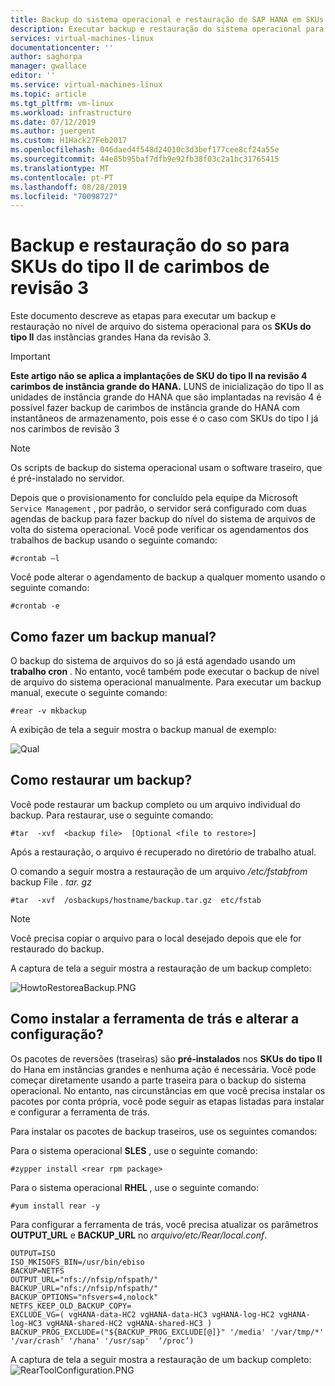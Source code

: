 ```yaml
---
title: Backup do sistema operacional e restauração de SAP HANA em SKUs do tipo II do Azure (instâncias grandes) | Microsoft Docs
description: Executar backup e restauração do sistema operacional para SAP HANA em SKUs do tipo II do Azure (instâncias grandes)
services: virtual-machines-linux
documentationcenter: ''
author: saghorpa
manager: gwallace
editor: ''
ms.service: virtual-machines-linux
ms.topic: article
ms.tgt_pltfrm: vm-linux
ms.workload: infrastructure
ms.date: 07/12/2019
ms.author: juergent
ms.custom: H1Hack27Feb2017
ms.openlocfilehash: 046daed4f548d24010c3d3bef177cee8cf24a55e
ms.sourcegitcommit: 44e85b95baf7dfb9e92fb38f03c2a1bc31765415
ms.translationtype: MT
ms.contentlocale: pt-PT
ms.lasthandoff: 08/28/2019
ms.locfileid: "70098727"
---
```

# <a name="os-backup-and-restore-for-type-ii-skus-of-revision-3-stamps"></a>Backup e restauração do so para SKUs do tipo II de carimbos de revisão 3

Este documento descreve as etapas para executar um backup e restauração no nível de arquivo do sistema operacional para os **SKUs do tipo II** das instâncias grandes Hana da revisão 3. 

>[!Important]
> **Este artigo não se aplica a implantações de SKU do tipo II na revisão 4 carimbos de instância grande do HANA.** LUNS de inicialização do tipo II as unidades de instância grande do HANA que são implantadas na revisão 4 é possível fazer backup de carimbos de instância grande do HANA com instantâneos de armazenamento, pois esse é o caso com SKUs do tipo I já nos carimbos de revisão 3


>[!NOTE]
>Os scripts de backup do sistema operacional usam o software traseiro, que é pré-instalado no servidor.  

Depois que o provisionamento for concluído pela equipe da Microsoft `Service Management` , por padrão, o servidor será configurado com duas agendas de backup para fazer backup do nível do sistema de arquivos de volta do sistema operacional. Você pode verificar os agendamentos dos trabalhos de backup usando o seguinte comando:
```
#crontab –l
```
Você pode alterar o agendamento de backup a qualquer momento usando o seguinte comando:
```
#crontab -e
```
## <a name="how-to-take-a-manual-backup"></a>Como fazer um backup manual?

O backup do sistema de arquivos do so já está agendado usando um **trabalho cron** . No entanto, você também pode executar o backup de nível de arquivo do sistema operacional manualmente. Para executar um backup manual, execute o seguinte comando:

```
#rear -v mkbackup
```
A exibição de tela a seguir mostra o backup manual de exemplo:

![Qual](media/HowToHLI/OSBackupTypeIISKUs/HowtoTakeManualBackup.PNG)


## <a name="how-to-restore-a-backup"></a>Como restaurar um backup?

Você pode restaurar um backup completo ou um arquivo individual do backup. Para restaurar, use o seguinte comando:

```
#tar  -xvf  <backup file>  [Optional <file to restore>]
```
Após a restauração, o arquivo é recuperado no diretório de trabalho atual.

O comando a seguir mostra a restauração de um arquivo */etc/fstabfrom* backup File *. tar. gz*
```
#tar  -xvf  /osbackups/hostname/backup.tar.gz  etc/fstab 
```
>[!NOTE] 
>Você precisa copiar o arquivo para o local desejado depois que ele for restaurado do backup.

A captura de tela a seguir mostra a restauração de um backup completo:

![HowtoRestoreaBackup.PNG](media/HowToHLI/OSBackupTypeIISKUs/HowtoRestoreaBackup.PNG)

## <a name="how-to-install-the-rear-tool-and-change-the-configuration"></a>Como instalar a ferramenta de trás e alterar a configuração? 

Os pacotes de reversões (traseiras) são **pré-instalados** nos **SKUs do tipo II** do Hana em instâncias grandes e nenhuma ação é necessária. Você pode começar diretamente usando a parte traseira para o backup do sistema operacional.
No entanto, nas circunstâncias em que você precisa instalar os pacotes por conta própria, você pode seguir as etapas listadas para instalar e configurar a ferramenta de trás.

Para instalar os pacotes de backup traseiros, use os seguintes comandos:

Para o sistema operacional **SLES** , use o seguinte comando:
```
#zypper install <rear rpm package>
```
Para o sistema operacional **RHEL** , use o seguinte comando: 
```
#yum install rear -y
```
Para configurar a ferramenta de trás, você precisa atualizar os parâmetros **OUTPUT_URL** e **BACKUP_URL** no *arquivo/etc/Rear/local.conf*.
```
OUTPUT=ISO
ISO_MKISOFS_BIN=/usr/bin/ebiso
BACKUP=NETFS
OUTPUT_URL="nfs://nfsip/nfspath/"
BACKUP_URL="nfs://nfsip/nfspath/"
BACKUP_OPTIONS="nfsvers=4,nolock"
NETFS_KEEP_OLD_BACKUP_COPY=
EXCLUDE_VG=( vgHANA-data-HC2 vgHANA-data-HC3 vgHANA-log-HC2 vgHANA-log-HC3 vgHANA-shared-HC2 vgHANA-shared-HC3 )
BACKUP_PROG_EXCLUDE=("${BACKUP_PROG_EXCLUDE[@]}" '/media' '/var/tmp/*' '/var/crash' '/hana' '/usr/sap'  ‘/proc’)
```

A captura de tela a seguir mostra a restauração de um backup completo: ![RearToolConfiguration.PNG](media/HowToHLI/OSBackupTypeIISKUs/RearToolConfiguration.PNG)
